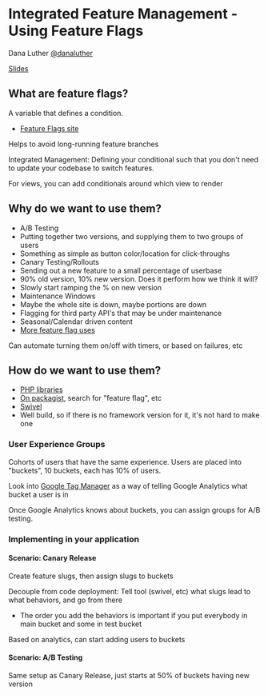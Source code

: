 # Integrated Feature Management - Using Feature Flags
Dana Luther
[@danaluther](twitter.com/danaluther)

[Slides](https://joind.in/talk/7b4f6)

## What are feature flags?

A variable that defines a condition.

 * [Feature Flags site](https://featureflags.io)

Helps to avoid long-running feature branches

Integrated Management: Defining your conditional such that you don't need to update your codebase to switch features.

For views, you can add conditionals around which view to render

## Why do we want to use them?

* A/B Testing    
 * Putting together two versions, and supplying them to two groups of users
 * Something as simple as button color/location for click-throughs
* Canary Testing/Rollouts
 * Sending out a new feature to a small percentage of userbase
 * 90% old version, 10% new version. Does it perform how we think it will?
 * Slowly start ramping the % on new version
* Maintenance Windows
 * Maybe the whole site is down, maybe portions are down
 * Flagging for third party API's that may be under maintenance
* Seasonal/Calendar driven content
* [More feature flag uses](featureflags.io/feature-flag-uses/)

Can automate turning them on/off with timers, or based on failures, etc

## How do we want to use them?

* [PHP libraries](featureflags.io/php-feature-flags/)
* [On packagist](packagist.org/), search for "feature flag", etc
 * [Swivel](packagist.org/packages/zumba/swivel)
 * Well build, so if there is no framework version for it, it's not hard to make one

### User Experience Groups

Cohorts of users that have the same experience.  Users are placed into "buckets", 10 buckets, each has 10% of users.

Look into [Google Tag Manager](tagmanager.google.com) as a way of telling Google Analytics what bucket a user is in

Once Google Analytics knows about buckets, you can assign groups for A/B testing.

### Implementing in your application

#### Scenario: Canary Release

Create feature slugs, then assign slugs to buckets

Decouple from code deployment: Tell tool (swivel, etc) what slugs lead to what behaviors, and go from there
- The order you add the behaviors is important if you put everybody in main bucket and some in test bucket

Based on analytics, can start adding users to buckets

#### Scenario: A/B Testing

Same setup as Canary Release, just starts at 50% of buckets having new version